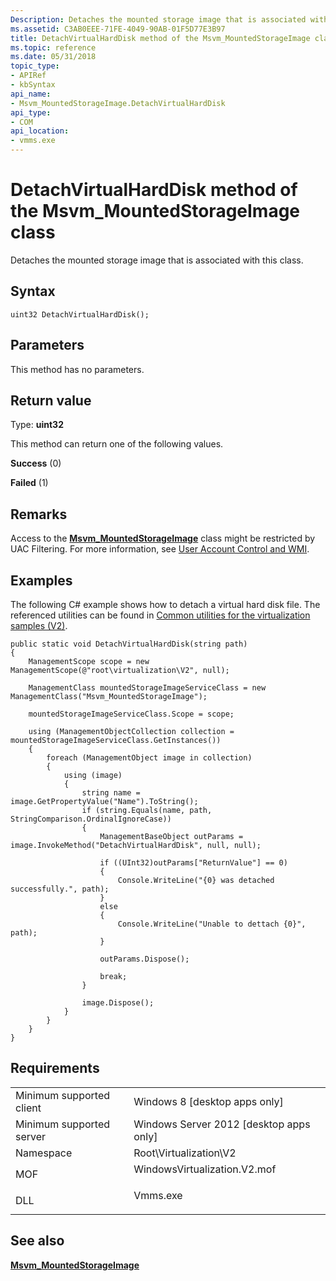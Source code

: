 ```yaml
---
Description: Detaches the mounted storage image that is associated with this class.
ms.assetid: C3AB0EEE-71FE-4049-90AB-01F5D77E3B97
title: DetachVirtualHardDisk method of the Msvm_MountedStorageImage class
ms.topic: reference
ms.date: 05/31/2018
topic_type: 
- APIRef
- kbSyntax
api_name: 
- Msvm_MountedStorageImage.DetachVirtualHardDisk
api_type: 
- COM
api_location: 
- vmms.exe
---
```


# DetachVirtualHardDisk method of the Msvm\_MountedStorageImage class

Detaches the mounted storage image that is associated with this class.

## Syntax


```mof
uint32 DetachVirtualHardDisk();
```



## Parameters

This method has no parameters.

## Return value

Type: **uint32**

This method can return one of the following values.

<dl> <dt>

**Success** (0)
</dt> <dt>

**Failed** (1)
</dt> </dl>

## Remarks

Access to the [**Msvm\_MountedStorageImage**](msvm-mountedstorageimage.md) class might be restricted by UAC Filtering. For more information, see [User Account Control and WMI](/windows/desktop/WmiSdk/user-account-control-and-wmi).

## Examples

The following C# example shows how to detach a virtual hard disk file. The referenced utilities can be found in [Common utilities for the virtualization samples (V2)](common-utilities-for-the-virtualization-samples-v2.md).


```CSharp
public static void DetachVirtualHardDisk(string path)
{
    ManagementScope scope = new ManagementScope(@"root\virtualization\V2", null);

    ManagementClass mountedStorageImageServiceClass = new ManagementClass("Msvm_MountedStorageImage");

    mountedStorageImageServiceClass.Scope = scope;

    using (ManagementObjectCollection collection = mountedStorageImageServiceClass.GetInstances())
    {
        foreach (ManagementObject image in collection)
        {
            using (image)
            {
                string name = image.GetPropertyValue("Name").ToString();
                if (string.Equals(name, path, StringComparison.OrdinalIgnoreCase))
                {
                    ManagementBaseObject outParams = image.InvokeMethod("DetachVirtualHardDisk", null, null);

                    if ((UInt32)outParams["ReturnValue"] == 0)
                    {
                        Console.WriteLine("{0} was detached successfully.", path);
                    }
                    else
                    {
                        Console.WriteLine("Unable to dettach {0}", path);
                    }

                    outParams.Dispose();

                    break;
                }

                image.Dispose();
            }
        }
    }
}
```



## Requirements



|                                     |                                                                                                         |
|-------------------------------------|---------------------------------------------------------------------------------------------------------|
| Minimum supported client<br/> | Windows 8 \[desktop apps only\]<br/>                                                              |
| Minimum supported server<br/> | Windows Server 2012 \[desktop apps only\]<br/>                                                    |
| Namespace<br/>                | Root\\Virtualization\\V2<br/>                                                                     |
| MOF<br/>                      | <dl> <dt>WindowsVirtualization.V2.mof</dt> </dl> |
| DLL<br/>                      | <dl> <dt>Vmms.exe</dt> </dl>                     |



## See also

<dl> <dt>

[**Msvm\_MountedStorageImage**](msvm-mountedstorageimage.md)
</dt> </dl>

 


